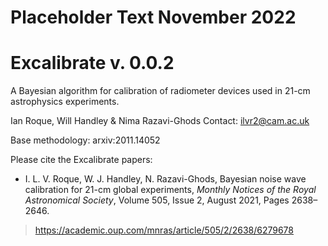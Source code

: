 # Placeholder Text November 2022

# Excalibrate v. 0.0.2
A Bayesian algorithm for calibration of radiometer devices used in 21-cm astrophysics experiments.

Ian Roque, Will Handley & Nima Razavi-Ghods
Contact:
    ilvr2@cam.ac.uk

Base methodology:
    arxiv:2011.14052

Please cite the Excalibrate papers:
* I. L. V. Roque, W. J. Handley, N. Razavi-Ghods, Bayesian noise wave calibration for 21-cm global experiments, *Monthly Notices of the Royal Astronomical Society*, Volume 505, Issue 2, August 2021, Pages 2638–2646.  
> <https://academic.oup.com/mnras/article/505/2/2638/6279678>
